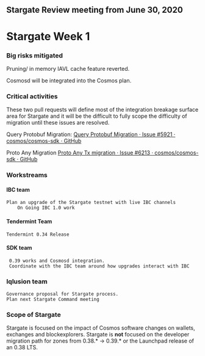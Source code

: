 ## Stargate Review meeting from June 30, 2020

# Stargate Week 1


### Big risks mitigated

Pruning/ in memory IAVL cache feature reverted.

Cosmosd will be integrated into the Cosmos plan.


### Critical activities

These two pull requests will define most of the integration breakage surface area for Stargate and it will be the difficult to fully scope the difficulty of migration until these issues are resolved.

Query Protobuf Migration: [Query Protobuf Migration · Issue #5921 · cosmos/cosmos-sdk · GitHub](https://github.com/cosmos/cosmos-sdk/issues/5921)

Proto Any Migration [Proto Any Tx migration · Issue #6213 · cosmos/cosmos-sdk · GitHub](https://github.com/cosmos/cosmos-sdk/issues/6213)

### Workstreams

#### IBC team
	Plan an upgrade of the Stargate testnet with live IBC channels
        On Going IBC 1.0 work

#### Tendermint Team
	Tendermint 0.34 Release

#### SDK team
     0.39 works and Cosmosd integration.
     Coordinate with the IBC team around how upgrades interact with IBC

### Iqlusion team
    Governance proposal for Stargate process.
    Plan next Stargate Command meeting

### Scope of Stargate

Stargate is focused on the impact of Cosmos software changes on wallets, exchanges and blockexplorers. Stargate is **not** focused on the developer migration path for zones from 0.38.* -> 0.39.* or the Launchpad release of an 0.38 LTS.
  
